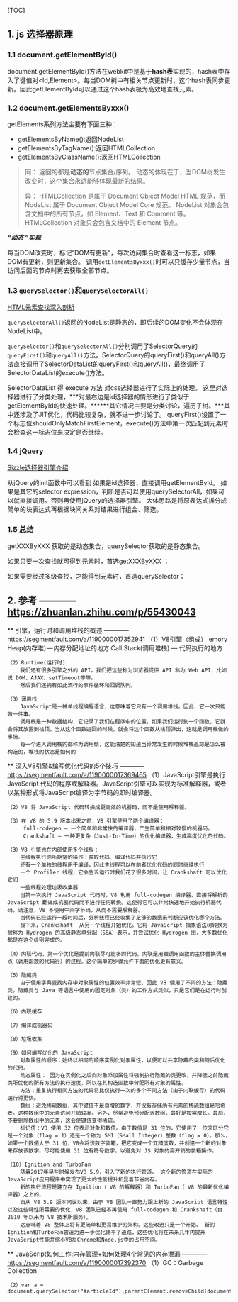 [TOC]

## 1. js 选择器原理 ##

### 1.1 document.getElementById() ###

document.getElementById()方法在webkit中是基于**hash表**实现的，hash表中存入了键值对<Id,Element>。每当DOM树中有相关节点更新时，这个hash表同步更新。因此getElementById可以通过这个hash表极为高效地查找元素。

### 1.2 document.getElementsByxxx()

getElements系列方法主要有下面三种：

* getElementsByName():返回NodeList
* getElementsByTagName():返回HTMLCollection
* getElementsByClassName():返回HTMLCollection

> 同：
> 返回的都是**动态的**节点集合/序列。 动态的体现在于，当DOM树发生改变时，这个集合永远能够体现最新的结果。 
>
> 异：
> HTMLCollection 是属于 Document Object Model HTML 规范，而 NodeList 属于 Document Object Model Core 规范。 
> NodeList 对象会包含文档中的所有节点，如 Element、Text 和 Comment 等。 HTMLCollection 对象只会包含文档中的 Element 节点。

***“动态 ”实现***

每当DOM改变时，标记“DOM有更新”，每次访问集合时查看这一标志，如果DOM有更新，则更新集合。 调用`getElementsByxxx()`时可以只缓存少量节点，当访问后面的节点时再去获取全部节点。 

### 1.3 `querySelector()`和`querySelectorAll()` ###

[HTML元素查找深入剖析](<https://blog.csdn.net/lijunfan1994/article/details/52187038>)

`querySelectorAll()`返回的NodeList是静态的，即后续的DOM变化不会体现在NodeList中。 

`querySelector()`和`querySelectorAll()`分别调用了SelectorQuery的`queryFirst()`和`queryAll()`方法。SelectorQuery的queryFirst()和queryAll()方法直接调用了SelectorDataList的queryFirst()和queryAll()，最终调用了SelectorDataList的execute()方法。

SelectorDataList 得 execute 方法 对css选择器进行了实际上的处理。 这里对选择器进行了分类处理，***对最右边是id选择器的情形进行了类似于getElementById的快速处理。******其它情况主要是分类讨论，遍历子树。***其中还涉及了JIT优化，代码比较复杂，就不进一步讨论了。 
queryFirst()设置了一个标志位shouldOnlyMatchFirstElement，execute()方法中第一次匹配到元素时会检查这一标志位来决定是否继续。 

### 1.4 jQuery ###

[Sizzle选择器引擎介绍](http://www.cnblogs.com/bigbrother1984/p/4010492.html) 

从jQuery的init函数中可以看到 如果是id选择器，直接调用getElementById。 如果是其它的selector expression，判断是否可以使用querySelectorAll，如果可以就直接调用。否则再使用jQuery的选择器引擎。 大体思路是将原表达式拆分成简单的块表达式再根据块间关系对结果进行组合、筛选。 

### 1.5 总结 ###

getXXXByXXX 获取的是动态集合，querySelector获取的是静态集合。

如果只要一次查找就可得到元素时，首选getXXXByXXX ；

如果需要经过多级查找，才能得到元素时，首选querySelector；



## 2. 参考 ———— https://zhuanlan.zhihu.com/p/55430043 ##


** 引擎，运行时和调用堆栈的概述 ———— https://segmentfault.com/a/1190000017352941
    （1）V8引擎（组成）
        emory Heap(内存堆) — 内存分配地址的地方
        Call Stack(调用堆栈) — 代码执行的地方

    （2）Runtime(运行时)
        我们还有很多引擎之外的 API，我们把这些称为浏览器提供 API 称为 Web API，比如说 DOM、AJAX、setTimeout等等。
        然后我们还拥有如此流行的事件循环和回调队列。
    
    （3）调用栈
        JavaScript是一种单线程编程语言，这意味着它只有一个调用堆栈。因此，它一次只能做一件事。
        调用栈是一种数据结构，它记录了我们在程序中的位置。如果我们运行到一个函数，它就会将其放置到栈顶，当从这个函数返回的时候，就会将这个函数从栈顶弹出，这就是调用栈做的事情。
        每一个进入调用栈的都称为调用帧，这能清楚的知道当异常发生的时候堆栈追踪是怎么被构造的，堆栈的状态是如何的



** 深入V8引擎&编写优化代码的5个技巧 ———— https://segmentfault.com/a/1190000017369465
    （1）JavaScript引擎是执行 JavaScript 代码的程序或解释器。JavaScript引擎可以实现为标准解释器，或者以某种形式将JavaScript编译为字节码的即时编译器。

    （2）V8 将 JavaScript 代码转换成更高效的机器码，而不是使用解释器。
    
    （3）在 V8 的 5.9 版本出来之前，V8 引擎使用了两个编译器：
         full-codegen — 一个简单和非常快的编译器，产生简单和相对较慢的机器码。
         Crankshaft — 一种更复杂（Just-In-Time）的优化编译器，生成高度优化的代码。
    
    （3）V8 引擎也在内部使用多个线程：
        主线程执行你所期望的操作：获取代码、编译代码并执行它
        还有一个单独的线程用于编译，因此主线程可以在前者优化代码的同时继续执行
        一个 Profiler 线程，它会告诉运行时我们花了很多时间，让 Crankshaft 可以优化它们
        一些线程处理垃圾收集器
        当第一次执行 JavaScript 代码时，V8 利用 full-codegen 编译器，直接将解析的 JavaScript 翻译成机器代码而不进行任何转换。这使得它可以非常快速地开始执行机器代码。请注意，V8 不使用中间字节码，从而不需要解释器。
        当代码已经运行一段时间后，分析线程已经收集了足够的数据来判断应该优化哪个方法。
        接下来，Crankshaft  从另一个线程开始优化。它将 JavaScript 抽象语法树转换为被称为 Hydrogen 的高级静态单分配（SSA）表示，并尝试优化 Hydrogen 图，大多数优化都是在这个级别完成的。
    
    （4）内联代码，第一个优化是提前内联尽可能多的代码。内联是用被调用函数的主体替换调用点（调用函数的代码行）的过程。这个简单的步骤允许下面的优化更有意义。
    
    （5）隐藏类
        由于使用字典查找内存中对象属性的位置效率非常低，因此 V8 使用了不同的方法：隐藏类。隐藏类与 Java 等语言中使用的固定对象（类）的工作方式类似，只是它们是在运行时创建的。
    
    （6）内联缓存
    
    （7）编译成机器码
    
    （8）垃圾收集
    
    （9）如何编写优化的 JavaScript
        对象属性的顺序：始终以相同的顺序实例化对象属性，以便可以共享隐藏的类和随后优化的代码。
        动态属性： 因为在实例化之后向对象添加属性将强制执行隐藏的类更改，并降低之前隐藏类所优化的所有方法的执行速度，所以在其构造函数中分配所有对象的属性。
        方法：重复执行相同方法的代码将比仅执行一次的多个不同方法（由于内联缓存）的代码运行得更快。
        数组：避免稀疏数组，其中键值不是自增的数字，并没有存储所有元素的稀疏数组是哈希表。这种数组中的元素访问开销较高。另外，尽量避免预分配大数组。最好是按需增长。最后，不要删除数组中的元素，这会使键值变得稀疏。
        标记值：V8 使用 32 位表示对象和数值。由于数值是 31 位的，它使用了一位来区分它是一个对象（flag = 1）还是一个称为 SMI（SMall Integer）整数（flag = 0）。那么，如果一个数值大于 31 位，V8会将该数字装箱，把它变成一个双精度数，并创建一个新的对象来存放该数字。尽可能使用 31 位有符号数字，以避免对 JS 对象的高开销的装箱操作。
    
    （10）Ignition and TurboFan
        随着2017年早些时候发布V8 5.9，引入了新的执行管道。 这个新的管道在实际的JavaScript应用程序中实现了更大的性能提升和显着节省内存。
        新的执行流程是建立在 Ignition（ V8 的解释器）和 TurboFan（ V8 的最新优化编译器）之上的。
        自从 V8 5.9 版本问世以来，由于 V8 团队一直努力跟上新的 JavaScript 语言特性以及这些特性所需要的优化，V8 团队已经不再使用 full-codegen 和 Crankshaft（自 2010 年以来为 V8 技术所服务）。
        这意味着 V8 整体上将有更简单和更易维护的架构。这些改进只是一个开始。 新的Ignition和TurboFan管道为进一步优化铺平了道路，这些优化将在未来几年内提升JavaScript性能并缩小V8在Chrome和Node.js中的占用空间。




** JavaScript如何工作:内存管理+如何处理4个常见的内存泄漏 ———— https://segmentfault.com/a/1190000017392370
    （1）GC：Garbage Collection

    （2）var a = document.querySelector("#articleId").parentElement.removeChild(document.querySelector("#articleId"))
